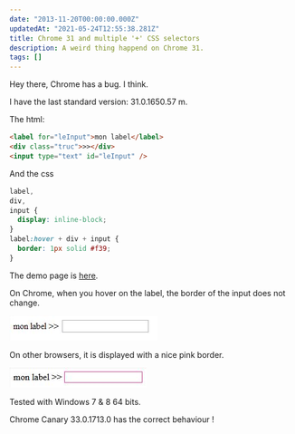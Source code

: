 ```yaml
---
date: "2013-11-20T00:00:00.000Z"
updatedAt: "2021-05-24T12:55:38.281Z"
title: Chrome 31 and multiple '+' CSS selectors
description: A weird thing happend on Chrome 31.
tags: []
---
```


Hey there, Chrome has a bug. I think.

I have the last standard version: 31.0.1650.57 m.

The html:

```html
<label for="leInput">mon label</label>
<div class="truc">>></div>
<input type="text" id="leInput" />
```

And the css

```css
label,
div,
input {
  display: inline-block;
}
label:hover + div + input {
  border: 1px solid #f39;
}
```

The demo page is [here](http://jsfiddle.net/GQBTW/).

On Chrome, when you hover on the label, the border of the input does not change.

![Rendering on Chrome 31](../../../public/assets/contentful/1K9jTvF7gI5ZhfU7kusWru/acdac32503152ef2add2715d41997442/chrome_bug_ko.jpg)

On other browsers, it is displayed with a nice pink border.

![Rendering on Firefox Aurora](../../../public/assets/contentful/4vVN7vw6Wz1NA7OQ8gsXwT/e43861afe0ee66f69f05fd213c5f554d/chrome_bug_ok.jpg)

Tested with Windows 7 & 8 64 bits.

Chrome Canary 33.0.1713.0 has the correct behaviour !
